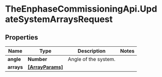 # TheEnphaseCommissioningApi.UpdateSystemArraysRequest

## Properties

Name | Type | Description | Notes
------------ | ------------- | ------------- | -------------
**angle** | **Number** | Angle of the system. | 
**arrays** | [**[ArrayParams]**](ArrayParams.md) |  | 


